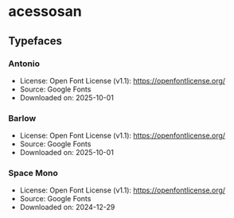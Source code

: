 # acessosan

## Typefaces

### Antonio

- License: Open Font License (v1.1): <https://openfontlicense.org/>
- Source: Google Fonts
- Downloaded on: 2025-10-01

### Barlow

- License: Open Font License (v1.1): <https://openfontlicense.org/>
- Source: Google Fonts
- Downloaded on: 2025-10-01

### Space Mono

- License: Open Font License (v1.1): <https://openfontlicense.org/>
- Source: Google Fonts
- Downloaded on: 2024-12-29
